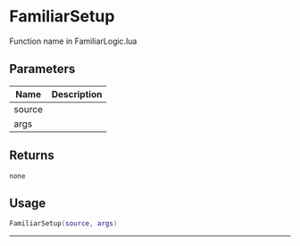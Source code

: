 # FamiliarSetup

Function name in FamiliarLogic.lua

## Parameters

| Name   | Description |
| ------ | ----------- |
| source |             |
| args   |             |

## Returns

`none`

## Usage

```lua
FamiliarSetup(source, args)
```

---
